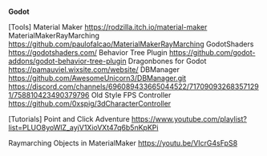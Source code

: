 
__**Godot**__

[Tools]
Material Maker <https://rodzilla.itch.io/material-maker>
MaterialMakerRayMarching <https://github.com/paulofalcao/MaterialMakerRayMarching>
GodotShaders <https://godotshaders.com/>
Behavior Tree Plugin <https://github.com/godot-addons/godot-behavior-tree-plugin>
Dragonbones for Godot <https://pamauviel.wixsite.com/website/>
DBManager <https://github.com/AwesomeUnicorn3/DBManager.git> <https://discord.com/channels/696089433665044522/717090932683571291/758810423490379796>
Old Style FPS Controller <https://github.com/0xspig/3dCharacterController>

[Tutorials]
Point and Click Adventure <https://www.youtube.com/playlist?list=PLUO8yoWlZ_ayjV1XioVXt47q6b5nKpKPi>

Raymarching Objects in MaterialMaker <https://youtu.be/VIcrG4sFpS8>